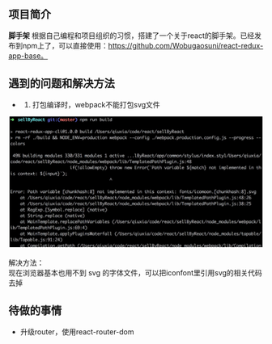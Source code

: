 ## 项目简介
**脚手架**
根据自己编程和项目组织的习惯，搭建了一个关于react的脚手架。已经发布到npm上了，可以直接使用：https://github.com/Wobugaosuni/react-redux-app-base。

## 遇到的问题和解决方法
- 1. 打包编译时，webpack不能打包svg文件
<div align=center><img src="./images/build-error.jpeg" width="500" alt="error" /></div>
<br />
解决方法： <br />
现在浏览器基本也用不到 svg 的字体文件，可以把iconfont里引用svg的相关代码去掉

## 待做的事情
- 升级router，使用react-router-dom



